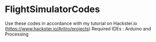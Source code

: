 # FlightSimulatorCodes
Use these codes in accordance with my tutorial on Hackster.io (https://www.hackster.io/Aritro/projects)
Required IDEs : Arduino and Processing
